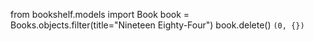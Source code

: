 from bookshelf.models import Book
book = Books.objects.filter(title="Nineteen Eighty-Four")
book.delete()
```(0, {})```